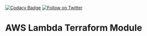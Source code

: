 [![Codacy Badge](https://api.codacy.com/project/badge/Grade/d3cdea1d93de4f9791f92aec8306e6f8)](https://www.codacy.com/app/OpenDevSecOps/terraform-aws-lambda?utm_source=github.com&amp;utm_medium=referral&amp;utm_content=opendevsecops/terraform-aws-lambda&amp;utm_campaign=Badge_Grade)
[![Follow on Twitter](https://img.shields.io/twitter/follow/opendevsecops.svg?logo=twitter)](https://twitter.com/opendevsecops)

# AWS Lambda Terraform Module
